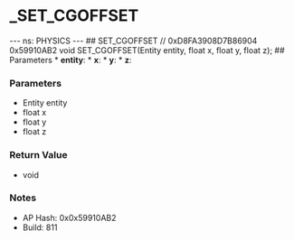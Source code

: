 # _SET_CGOFFSET

--- ns: PHYSICS --- ## SET_CGOFFSET  // 0xD8FA3908D7B86904 0x59910AB2 void SET_CGOFFSET(Entity entity, float x, float y, float z);   ## Parameters * **entity**: * **x**: * **y**: * **z**:

### Parameters
* Entity entity
* float x
* float y
* float z

### Return Value
* void

### Notes
* AP Hash: 0x0x59910AB2
* Build: 811

